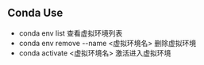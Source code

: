 ## Conda Use
- conda env list 查看虚拟环境列表
- conda env remove --name <虚拟环境名>  删除虚拟环境
- conda activate <虚拟环境名>  激活进入虚拟环境
